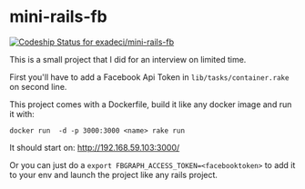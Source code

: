 mini-rails-fb
=============

[ ![Codeship Status for exadeci/mini-rails-fb](https://www.codeship.io/projects/c7a5cee0-2951-0132-e154-56d4646563ad/status)](https://www.codeship.io/projects/38062)

This is a small project that I did for an interview on limited time.

First you'll have to add a Facebook Api Token in `lib/tasks/container.rake` on second line.

This project comes with a Dockerfile, build it like any docker image and run it with:

`docker run  -d -p 3000:3000 <name> rake run`

It should start on: http://192.168.59.103:3000/

Or you can just do a `export FBGRAPH_ACCESS_TOKEN=<facebooktoken>` to add it to your env and launch the project like any rails project.